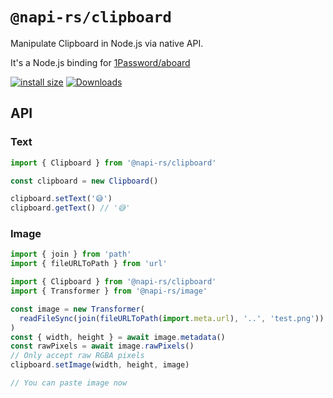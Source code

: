 # `@napi-rs/clipboard`

Manipulate Clipboard in Node.js via native API.

It's a Node.js binding for [1Password/aboard](https://github.com/1Password/arboard)

[![install size](https://packagephobia.com/badge?p=@napi-rs/clipboard)](https://packagephobia.com/result?p=@napi-rs/clipboard)
[![Downloads](https://img.shields.io/npm/dm/@napi-rs/clipboard.svg?sanitize=true)](https://npmcharts.com/compare/@napi-rs/clipboard?minimal=true)

## API

### Text

```js
import { Clipboard } from '@napi-rs/clipboard'

const clipboard = new Clipboard()

clipboard.setText('😅')
clipboard.getText() // '😅'
```

### Image

```js
import { join } from 'path'
import { fileURLToPath } from 'url'

import { Clipboard } from '@napi-rs/clipboard'
import { Transformer } from '@napi-rs/image'

const image = new Transformer(
  readFileSync(join(fileURLToPath(import.meta.url), '..', 'test.png'))
)
const { width, height } = await image.metadata()
const rawPixels = await image.rawPixels()
// Only accept raw RGBA pixels
clipboard.setImage(width, height, image)

// You can paste image now
```
